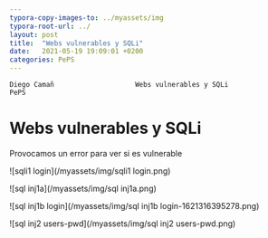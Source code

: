 ```yaml
---
typora-copy-images-to: ../myassets/img
typora-root-url: ../
layout: post
title:  "Webs vulnerables y SQLi"
date:   2021-05-19 19:09:01 +0200
categories: PePS
---
```


    Diego Camañ              	   Webs vulnerables y SQLi 	                       PePS   

#                                                                                       Webs vulnerables y SQLi



Provocamos un error para ver si es vulnerable

![sqli1 login](/myassets/img/sqli1 login.png)



![sql inj1a](/myassets/img/sql inj1a.png)



![sql inj1b login](/myassets/img/sql inj1b login-1621316395278.png)





![sql inj2 users-pwd](/myassets/img/sql inj2 users-pwd.png)
